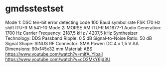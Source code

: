 # gmdsstestset
Mode 1: DSC ten-bit error detecting code 100 Baud symbol rate FSK 170 Hz shift ITU-R M.541-10
Mode 2: MORSE AM ITU-R M.1677-1
Audio Generation: 1700 Hz
Carrier Frequency: 2187,5 kHz / 4207,5 kHz
Synthesizer Technology: DDS
Passband Ripple: 0,5 dB
Signal-to-Noise Ratio: 50 dB
Signal Shape: SINUS
RF Connector: SMA
Power: DC 4 x 1,5 V AA
Dimensions: 90x145x32 mm
Material: ABS
https://www.youtube.com/watch?v=mlfA_YibaiI
https://www.youtube.com/watch?v=cO2MkY6jd3U
